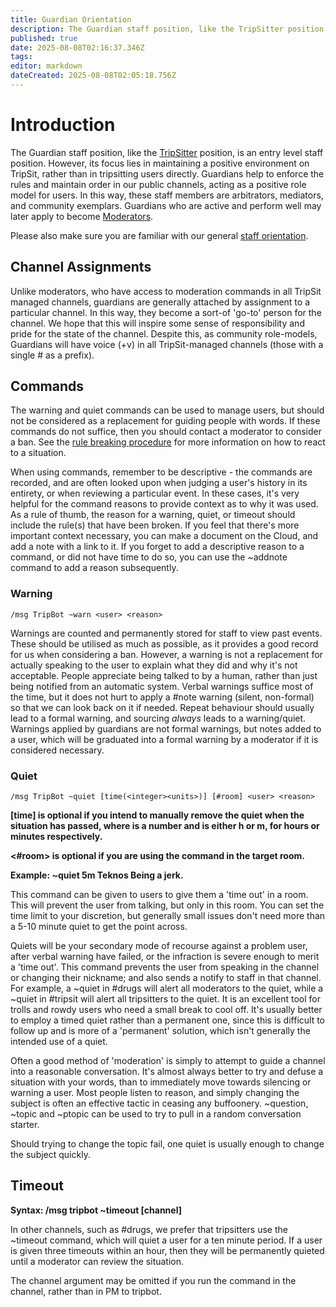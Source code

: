 ```yaml
---
title: Guardian Orientation
description: The Guardian staff position, like the TripSitter position, is an entry level staff position. However, its focus lies in maintaining a positive environment on...
published: true
date: 2025-08-08T02:16:37.346Z
tags: 
editor: markdown
dateCreated: 2025-08-08T02:05:18.756Z
---
```


# Introduction

The Guardian staff position, like the [TripSitter](/en/tripsitter-orientation) position, is an entry level staff position. However, its focus lies in maintaining a positive environment on TripSit, rather than in tripsitting users directly. Guardians help to enforce the rules and maintain order in our public channels, acting as a positive role model for users. In this way, these staff members are arbitrators, mediators, and community exemplars. Guardians who are active and perform well may later apply to become [Moderators](/en/moderator-orientation).

Please also make sure you are familiar with our general [staff orientation](/en/orientation).

## Channel Assignments

Unlike moderators, who have access to moderation commands in all TripSit managed channels, guardians are generally attached by assignment to a particular channel. In this way, they become a sort-of 'go-to' person for the channel. We hope that this will inspire some sense of responsibility and pride for the state of the channel. Despite this, as community role-models, Guardians will have voice (+v) in all TripSit-managed channels (those with a single # as a prefix).

## Commands

The warning and quiet commands can be used to manage users, but should not be considered as a replacement for guiding people with words. If these commands do not suffice, then you should contact a moderator to consider a ban. See the [rule breaking procedure](/en/rule-breaking-procedure) for more information on how to react to a situation. 

When using commands, remember to be descriptive - the commands are recorded, and are often looked upon when judging a user's history in its entirety, or when reviewing a particular event. In these cases, it's very helpful for the command reasons to provide context as to why it was used. As a rule of thumb, the reason for a warning, quiet, or timeout should include the rule(s) that have been broken. If you feel that there's more important context necessary, you can make a document on the Cloud, and add a note with a link to it. If you forget to add a descriptive reason to a command, or did not have time to do so, you can use the ~addnote command to add a reason subsequently.

### Warning

```
/msg TripBot ~warn <user> <reason>
```

Warnings are counted and permanently stored for staff to view past events. These should be utilised as much as possible, as it provides a good record for us when considering a ban. However, a warning is not a replacement for actually speaking to the user to explain what they did and why it's not acceptable. People appreciate being talked to by a human, rather than just being notified from an automatic system. Verbal warnings suffice most of the time, but it does not hurt to apply a #note warning (silent, non-formal) so that we can look back on it if needed. Repeat behaviour should usually lead to a formal warning, and sourcing *always* leads to a warning/quiet. Warnings applied by guardians are not formal warnings, but notes added to a user, which will be graduated into a formal warning by a moderator if it is considered necessary.

### Quiet

```
/msg TripBot ~quiet [time(<integer><units>)] [#room] <user> <reason>
```

**[time] is optional if you intend to manually remove the quiet when the situation has passed, where <integer> is a number and <units> is either h or m, for hours or minutes respectively.**

**<#room> is optional if you are using the command in the target room.**

**Example: ~quiet 5m Teknos Being a jerk.**

This command can be given to users to give them a 'time out' in a room. This will prevent the user from talking, but only in this room. You can set the time limit to your discretion, but generally small issues don't need more than a 5-10 minute quiet to get the point across.

Quiets will be your secondary mode of recourse against a problem user, after verbal warning have failed, or the infraction is severe enough to merit a 'time out'. This command prevents the user from speaking in the channel or changing their nickname; and also sends a notify to staff in that channel. For example, a ~quiet in #drugs will alert all moderators to the quiet, while a ~quiet in #tripsit will alert all tripsitters to the quiet. It is an excellent tool for trolls and rowdy users who need a small break to cool off. It's usually better to employ a timed quiet rather than a permanent one, since this is difficult to follow up and is more of a 'permanent' solution, which isn't generally the intended use of a quiet.

Often a good method of 'moderation' is simply to attempt to guide a channel into a reasonable conversation. It's almost always better to try and defuse a situation with your words, than to immediately move towards silencing or warning a user. Most people listen to reason, and simply changing the subject is often an effective tactic in ceasing any buffoonery. ~question, ~topic and ~ptopic can be used to try to pull in a random conversation starter. 

Should trying to change the topic fail, one quiet is usually enough to change the subject quickly.

## Timeout

**Syntax: /msg tripbot ~timeout [channel] <user> <reason>**

In other channels, such as #drugs, we prefer that tripsitters use the ~timeout command, which will quiet a user for a ten minute period. If a user is given three timeouts within an hour, then they will be permanently quieted until a moderator can review the situation.

The channel argument may be omitted if you run the command in the channel, rather than in PM to tripbot.